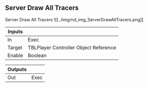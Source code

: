 ## Server Draw All Tracers
Server Draw All Tracers
![[../img/nd_img_ServerDrawAllTracers.png]]

|Inputs||
|--|--|
| In | Exec |
| Target | TBLPlayer Controller Object Reference |
| Enable | Boolean |

|Outputs||
|--|--|
| Out | Exec |

